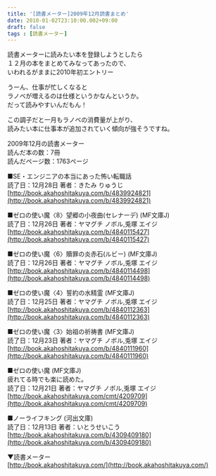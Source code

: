 ```yaml
---
title: '[読書メーター]2009年12月読書まとめ'
date: 2010-01-02T23:10:00.002+09:00
draft: false
tags : [読書メーター]
---
```


読書メーターに読みたい本を登録しようとしたら  
１２月の本をまとめてみなってあったので、  
いわれるがままに2010年初エントリー  
  
うーん、仕事が忙しくなると  
ラノベが増えるのは仕様というかなんというか。  
だって読みやすいんだもん！  
  
この調子だと一月もラノベの消費量が上がり、  
読みたい本に仕事本が追加されていく傾向が強そうですね。  
  
  
2009年12月の読書メーター  
読んだ本の数：7冊  
読んだページ数：1763ページ  
  
■SE・エンジニアの本当にあった怖い転職話  
読了日：12月28日 著者：きたみ りゅうじ  
[http://book.akahoshitakuya.com/b/4839924821](http://book.akahoshitakuya.com/b/4839924821)  
  
■ゼロの使い魔〈8〉望郷の小夜曲(セレナーデ) (MF文庫J)  
読了日：12月26日 著者：ヤマグチ ノボル,兎塚 エイジ  
[http://book.akahoshitakuya.com/b/4840115427](http://book.akahoshitakuya.com/b/4840115427)  
  
■ゼロの使い魔〈6〉贖罪の炎赤石(ルビー) (MF文庫J)  
読了日：12月26日 著者：ヤマグチ ノボル,兎塚 エイジ  
[http://book.akahoshitakuya.com/b/4840114498](http://book.akahoshitakuya.com/b/4840114498)  
  
■ゼロの使い魔〈4〉誓約の水精霊 (MF文庫J)  
読了日：12月25日 著者：ヤマグチ ノボル,兎塚 エイジ  
[http://book.akahoshitakuya.com/b/4840112363](http://book.akahoshitakuya.com/b/4840112363)  
  
■ゼロの使い魔〈3〉始祖の祈祷書 (MF文庫J)  
読了日：12月23日 著者：ヤマグチ ノボル,兎塚 エイジ  
[http://book.akahoshitakuya.com/b/4840111960](http://book.akahoshitakuya.com/b/4840111960)  
  
■ゼロの使い魔 (MF文庫J)  
疲れてる時でも楽に読めた。  
読了日：12月21日 著者：ヤマグチ ノボル,兎塚 エイジ  
[http://book.akahoshitakuya.com/cmt/4209709](http://book.akahoshitakuya.com/cmt/4209709)  
  
■ノーライフキング (河出文庫)  
読了日：12月13日 著者：いとうせいこう  
[http://book.akahoshitakuya.com/b/4309409180](http://book.akahoshitakuya.com/b/4309409180)  
  
  
▼読書メーター  
[http://book.akahoshitakuya.com/](http://book.akahoshitakuya.com/)